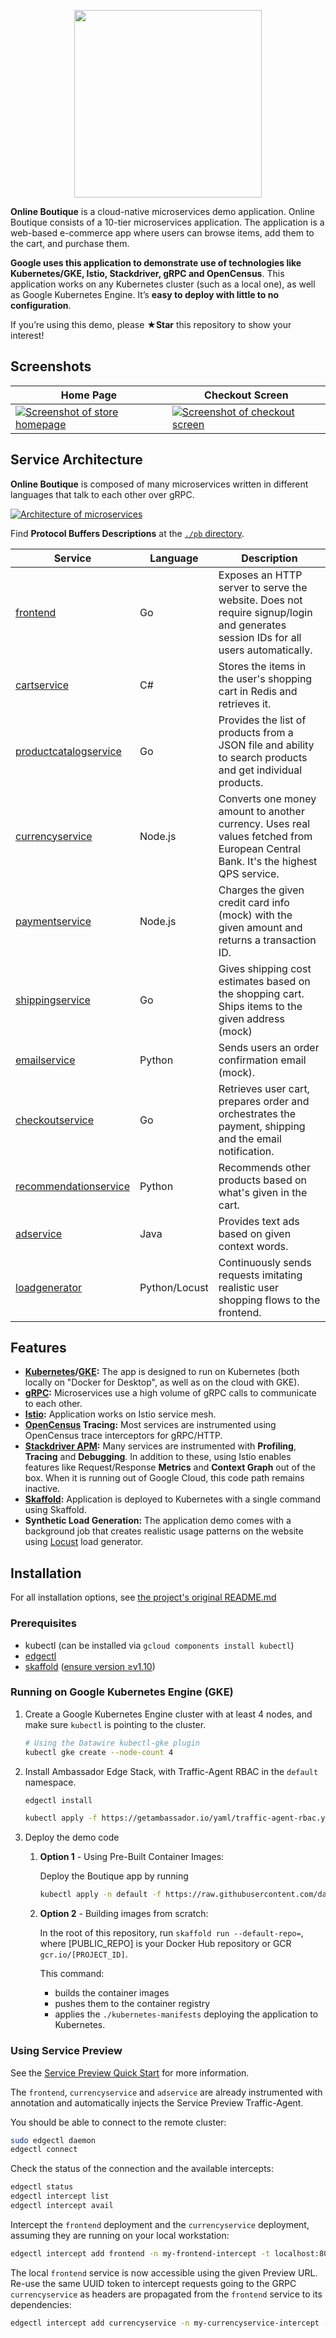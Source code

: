 <p align="center">
<img src="src/frontend/static/icons/Hipster_HeroLogoCyan.svg" width="300"/>
</p>



**Online Boutique** is a cloud-native microservices demo application.
Online Boutique consists of a 10-tier microservices application. The application is a
web-based e-commerce app where users can browse items,
add them to the cart, and purchase them.

**Google uses this application to demonstrate use of technologies like
Kubernetes/GKE, Istio, Stackdriver, gRPC and OpenCensus**. This application
works on any Kubernetes cluster (such as a local one), as well as Google
Kubernetes Engine. It’s **easy to deploy with little to no configuration**.

If you’re using this demo, please **★Star** this repository to show your interest!

## Screenshots

| Home Page                                                                                                         | Checkout Screen                                                                                                    |
| ----------------------------------------------------------------------------------------------------------------- | ------------------------------------------------------------------------------------------------------------------ |
| [![Screenshot of store homepage](./docs/img/online-boutique-frontend-1.png)](./docs/img/online-boutique-frontend-1.png) | [![Screenshot of checkout screen](./docs/img/online-boutique-frontend-2.png)](./docs/img/online-boutique-frontend-2.png) |

## Service Architecture

**Online Boutique** is composed of many microservices written in different
languages that talk to each other over gRPC.

[![Architecture of
microservices](./docs/img/architecture-diagram.png)](./docs/img/architecture-diagram.png)

Find **Protocol Buffers Descriptions** at the [`./pb` directory](./pb).

| Service                                              | Language      | Description                                                                                                                       |
| ---------------------------------------------------- | ------------- | --------------------------------------------------------------------------------------------------------------------------------- |
| [frontend](./src/frontend)                           | Go            | Exposes an HTTP server to serve the website. Does not require signup/login and generates session IDs for all users automatically. |
| [cartservice](./src/cartservice)                     | C#            | Stores the items in the user's shopping cart in Redis and retrieves it.                                                           |
| [productcatalogservice](./src/productcatalogservice) | Go            | Provides the list of products from a JSON file and ability to search products and get individual products.                        |
| [currencyservice](./src/currencyservice)             | Node.js       | Converts one money amount to another currency. Uses real values fetched from European Central Bank. It's the highest QPS service. |
| [paymentservice](./src/paymentservice)               | Node.js       | Charges the given credit card info (mock) with the given amount and returns a transaction ID.                                     |
| [shippingservice](./src/shippingservice)             | Go            | Gives shipping cost estimates based on the shopping cart. Ships items to the given address (mock)                                 |
| [emailservice](./src/emailservice)                   | Python        | Sends users an order confirmation email (mock).                                                                                   |
| [checkoutservice](./src/checkoutservice)             | Go            | Retrieves user cart, prepares order and orchestrates the payment, shipping and the email notification.                            |
| [recommendationservice](./src/recommendationservice) | Python        | Recommends other products based on what's given in the cart.                                                                      |
| [adservice](./src/adservice)                         | Java          | Provides text ads based on given context words.                                                                                   |
| [loadgenerator](./src/loadgenerator)                 | Python/Locust | Continuously sends requests imitating realistic user shopping flows to the frontend.                                              |

## Features

- **[Kubernetes](https://kubernetes.io)/[GKE](https://cloud.google.com/kubernetes-engine/):**
  The app is designed to run on Kubernetes (both locally on "Docker for
  Desktop", as well as on the cloud with GKE).
- **[gRPC](https://grpc.io):** Microservices use a high volume of gRPC calls to
  communicate to each other.
- **[Istio](https://istio.io):** Application works on Istio service mesh.
- **[OpenCensus](https://opencensus.io/) Tracing:** Most services are
  instrumented using OpenCensus trace interceptors for gRPC/HTTP.
- **[Stackdriver APM](https://cloud.google.com/stackdriver/):** Many services
  are instrumented with **Profiling**, **Tracing** and **Debugging**. In
  addition to these, using Istio enables features like Request/Response
  **Metrics** and **Context Graph** out of the box. When it is running out of
  Google Cloud, this code path remains inactive.
- **[Skaffold](https://skaffold.dev):** Application
  is deployed to Kubernetes with a single command using Skaffold.
- **Synthetic Load Generation:** The application demo comes with a background
  job that creates realistic usage patterns on the website using
  [Locust](https://locust.io/) load generator.

## Installation

For all installation options, see [the project's original README.md](https://github.com/GoogleCloudPlatform/microservices-demo)

### Prerequisites

   - kubectl (can be installed via `gcloud components install kubectl`)
   - [edgectl](https://www.getambassador.io/docs/latest/tutorials/getting-started/)
   - [skaffold]( https://skaffold.dev/docs/install/) ([ensure version ≥v1.10](https://github.com/GoogleContainerTools/skaffold/releases))

### Running on Google Kubernetes Engine (GKE)

1.  Create a Google Kubernetes Engine cluster with at least 4 nodes, and make sure `kubectl` is pointing to the cluster.

    ```sh
    # Using the Datawire kubectl-gke plugin
    kubectl gke create --node-count 4
    ```

2.  Install Ambassador Edge Stack, with Traffic-Agent RBAC in the `default` namespace.

    ```sh
    edgectl install
    
    kubectl apply -f https://getambassador.io/yaml/traffic-agent-rbac.yaml
    ```

3.  Deploy the demo code
    1. **Option 1** - Using Pre-Built Container Images:
    
        Deploy the Boutique app by running 
        
        ```sh
        kubectl apply -n default -f https://raw.githubusercontent.com/datawire/microservices-demo/master/release/kubernetes-manifests.yaml
        ```
        
    2. **Option 2** - Building images from scratch:
    
        In the root of this repository, run `skaffold run --default-repo=`,
        where [PUBLIC_REPO] is your Docker Hub repository or GCR `gcr.io/[PROJECT_ID]`.
    
        This command:
    
        - builds the container images
        - pushes them to the container registry
        - applies the `./kubernetes-manifests` deploying the application to
          Kubernetes.

### Using Service Preview

See the [Service Preview Quick Start](https://www.getambassador.io/docs/latest/topics/using/edgectl/service-preview-install/) for more information.

The `frontend`, `currencyservice` and `adservice` are already instrumented with annotation and automatically injects the Service Preview Traffic-Agent.

You should be able to connect to the remote cluster:

```sh
sudo edgectl daemon
edgectl connect
```
    
Check the status of the connection and the available intercepts:

```sh
edgectl status
edgectl intercept list
edgectl intercept avail
```
    
Intercept the `frontend` deployment and the `currencyservice` deployment, assuming they are running on your local workstation:

```sh
edgectl intercept add frontend -n my-frontend-intercept -t localhost:8080
```
    
The local `frontend` service is now accessible using the given Preview URL.
Re-use the same UUID token to intercept requests going to the GRPC `currencyservice` as headers are propagated from the `frontend` service to its dependencies:
    
```sh
edgectl intercept add currencyservice -n my-currencyservice-intercept -m "x-service-preview=$UUID$" -t localhost:7000 --grpc
```